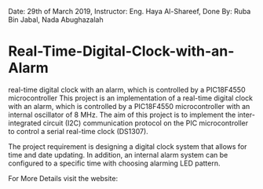 Date: 29th of March 2019, Instructor: Eng. Haya Al-Shareef, Done By: Ruba Bin Jabal, Nada Abughazalah 


# Real-Time-Digital-Clock-with-an-Alarm
real-time digital clock with an alarm, which is controlled by a PIC18F4550 microcontroller
This project is an implementation of a real-time digital clock with an alarm, which is controlled by a PIC18F4550 microcontroller with an internal oscillator of 8 MHz. The aim of this project is to implement the inter-integrated circuit (I2C) communication protocol on the PIC microcontroller to control a serial real-time clock (DS1307). 

The project requirement is designing a digital clock system that allows for time and date updating. In addition, an internal alarm system can be configured to a specific time with choosing alarming LED pattern.

For More Details visit the website:

